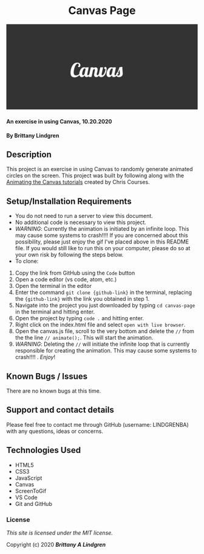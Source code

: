 <h1 style="text-align: center;">Canvas Page</h1>

![randomly generated animated circles](demo.gif)

#### An exercise in using Canvas, 10.20.2020

#### By Brittany Lindgren

## Description

This project is an exercise in using Canvas to randomly generate animated circles on the screen. This project was built by following along with the [Animating the Canvas tutorials](https://youtu.be/EO6OkltgudE) created by Chris Courses.

## Setup/Installation Requirements

* You do not need to run a server to view this document.
* No additional code is necessary to view this project.
* *WARNING*: Currently the animation is initiated by an infinite loop. This may cause some systems to crash!!!! If you are concerned about this possibility, please just enjoy the gif I've placed above in this README file. If you would still like to run this on your computer, please do so at your own risk by following the steps below.
* To clone: 
1. Copy the link from GitHub using the `Code` button
2. Open a code editor (vs code, atom, etc.)
3. Open the terminal in the editor
4. Enter the command `git clone {github-link}` in the terminal, replacing the `{github-link}` with the link you obtained in step 1.
5. Navigate into the project you just downloaded by typing `cd canvas-page` in the terminal and hitting enter.
6. Open the project by typing `code .` and hitting enter.
7. Right click on the index.html file and select `open with live browser`.
8. Open the canvas.js file, scroll to the very bottom and delete the `//` from the the line `// animate();`. This will start the animation.
9. *WARNING*: Deleting the `//` will initiate the infinite loop that is currently responsible for creating the animation. This may cause some systems to crash!!!! 
. _Enjoy_!

## Known Bugs / Issues

There are no known bugs at this time. 

## Support and contact details

Please feel free to contact me through GitHub (username: LINDGRENBA) with any questions, ideas or concerns.

## Technologies Used

* HTML5
* CSS3
* JavaScript
* Canvas
* ScreenToGif
* VS Code
* Git and GitHub

### License

*This site is licensed under the MIT license.*

Copyright (c) 2020 **_Brittany A Lindgren_**